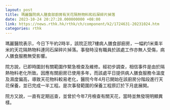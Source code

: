```yaml
---
layout: post
title: 瑪麗醫院病人膳食部廚房有天花隔熱物料和石屎碎片掉落
date: 2023-10-24 20:27:28.000000000 +08:00
link: https://news.rthk.hk/rthk/ch/component/k2/1724631-20231024.htm
categories: rthk
---
```


​瑪麗醫院表示，今日下午約2時半，該院正院7樓病人膳食部廚房，一幅約1米乘半米的天花隔熱物料連同石屎碎片掉落。事發時沒有職員於該處工作亦無人受傷，病人膳食服務無受影響。

院方說，已即時圍封有關範圍作緊急檢查及維修。經初步調查，相信事件是由於隔熱物料老化所致。因應有關廚房已使用多年，而該處平日提供病人膳食服務令溫度及濕度偏高，導致天花物料較易老化，醫院今年4月已開始在該廚房分階段進行天花保養，並已完成一半工程。是次事發範圍的保養工程原訂於下月底展開。

院方又說，一直有定期巡查，並曾於今年7月檢查有關天花，當時並無發現明顯異樣。
